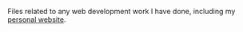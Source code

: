 Files related to any web development work I have done, including my [personal website](http://darbinreyes.com).
